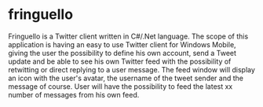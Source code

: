 fringuello
==========

Fringuello is a Twitter client written in C#/.Net language. The scope of this application is having an easy to use Twitter client for Windows Mobile, giving the user the possibility to define his own account, send a Tweet update and be able to see his own Twitter feed with the possibility of retwitting or direct replying to a user message. The feed window will display an icon with the user's avatar, the username of the tweet sender and the message of course. User will have the possibility to feed the latest xx number of messages from his own feed.